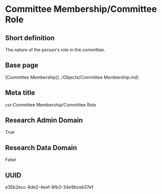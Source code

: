 # Committee Membership/Committee Role
## Short definition
The nature of the person's role in the committee.
## Base page
[Committee Membership](../Objects/Committee Membership.md)
## Meta title
csr:Committee Membership/Committee Role
## Research Admin Domain
True
## Research Data Domain
False
## UUID
e35b2ecc-8de2-4eef-8fb3-34e9bceb37e1
